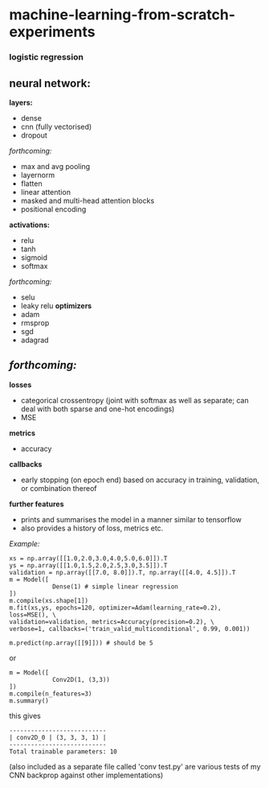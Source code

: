 # machine-learning-from-scratch-experiments

### logistic regression

## neural network:

  **layers:** 
  
  -  dense
  -  cnn (fully vectorised)
  -  dropout
    
   _forthcoming:_
  -    max and avg pooling
  -    layernorm
  -    flatten
  -    linear attention
  -    masked and multi-head attention blocks
  -    positional encoding
      
   **activations:**
   
  -    relu
  -    tanh
  -    sigmoid
  -    softmax
      
   _forthcoming:_
  -    selu
  -    leaky relu
   **optimizers**
  - adam
  - rmsprop
  - sgd
  - adagrad
 
   _forthcoming:_
  - 
   **losses**
   
  -    categorical crossentropy (joint with softmax as well as separate; can deal with both sparse and one-hot encodings)
  -    MSE
      
   **metrics**
   
  -    accuracy
      
   **callbacks**
  -    early stopping (on epoch end) based on accuracy in training, validation, or combination thereof
      
   **further features**
   
  -    prints and summarises the model in a manner similar to tensorflow
  -    also provides a history of loss, metrics etc.


_Example:_
```
xs = np.array([[1.0,2.0,3.0,4.0,5.0,6.0]]).T    
ys = np.array([[1.0,1.5,2.0,2.5,3.0,3.5]]).T
validation = np.array([[7.0, 8.0]]).T, np.array([[4.0, 4.5]]).T
m = Model([
            Dense(1) # simple linear regression
])
m.compile(xs.shape[1])
m.fit(xs,ys, epochs=120, optimizer=Adam(learning_rate=0.2), loss=MSE(), \
validation=validation, metrics=Accuracy(precision=0.2), \
verbose=1, callbacks=('train_valid_multiconditional', 0.99, 0.001))

m.predict(np.array([[9]])) # should be 5
```

or

```
m = Model([
            Conv2D(1, (3,3))
])
m.compile(n_features=3)
m.summary()
```
this gives

```
---------------------------
| conv2D_0 | (3, 3, 3, 1) |
---------------------------
Total trainable parameters: 10
```

(also included as a separate file called 'conv test.py' are various tests of my CNN backprop against other implementations)
